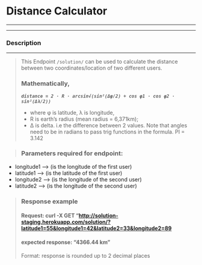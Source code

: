 # Distance Calculator

---
---
### Description

---
>This Endpoint `/solution/` can be used to calculate the distance between two 
>coordinates/location of two different users.
> 
> ### Mathematically,
>_**`distance = 2 ⋅ R ⋅ arcsin√(sin²(Δφ/2) + cos φ1 ⋅ cos φ2 ⋅ sin²(Δλ/2))`**_
>- where φ is latitude, λ is longitude,
>- R is earth’s radius (mean radius = 6,371km);
>- Δ is delta. i.e the difference between 2 values.
> Note that angles need to be in radians to pass trig functions in the formula. PI = 3.142

> ### Parameters required for endpoint:
+ longitude1 --> (is the longitude of the first user)
+ latitude1 --> (is the latitude of the first user)
+ longitude2 --> (is the longitude of the second user)
+ latitude2 --> (is the longitude of the second user)
> ### Response example 
> #### Request: curl -X GET “http://solution-staging.herokuapp.com/solution/?latitude1=55&longitude1=42&latitude2=33&longitude2=89
>#### expected response: “4366.44 km”
>Format: response is rounded up to 2 decimal places


####
